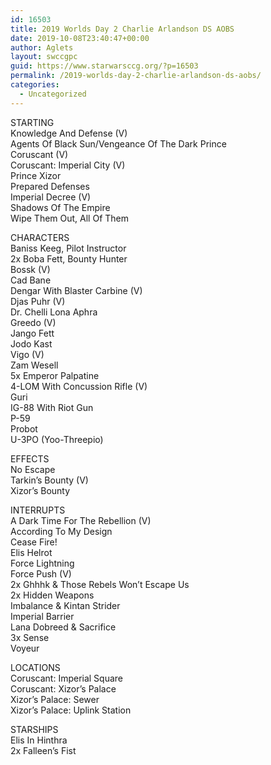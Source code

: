 ```yaml
---
id: 16503
title: 2019 Worlds Day 2 Charlie Arlandson DS AOBS
date: 2019-10-08T23:40:47+00:00
author: Aglets
layout: swccgpc
guid: https://www.starwarsccg.org/?p=16503
permalink: /2019-worlds-day-2-charlie-arlandson-ds-aobs/
categories:
  - Uncategorized
---
```

STARTING  
Knowledge And Defense (V)  
Agents Of Black Sun/Vengeance Of The Dark Prince  
Coruscant (V)  
Coruscant: Imperial City (V)  
Prince Xizor  
Prepared Defenses  
Imperial Decree (V)  
Shadows Of The Empire  
Wipe Them Out, All Of Them

CHARACTERS  
Baniss Keeg, Pilot Instructor  
2x Boba Fett, Bounty Hunter  
Bossk (V)  
Cad Bane  
Dengar With Blaster Carbine (V)  
Djas Puhr (V)  
Dr. Chelli Lona Aphra  
Greedo (V)  
Jango Fett  
Jodo Kast  
Vigo (V)  
Zam Wesell  
5x Emperor Palpatine  
4-LOM With Concussion Rifle (V)  
Guri  
IG-88 With Riot Gun  
P-59  
Probot  
U-3PO (Yoo-Threepio)

EFFECTS  
No Escape  
Tarkin’s Bounty (V)  
Xizor’s Bounty

INTERRUPTS  
A Dark Time For The Rebellion (V)  
According To My Design  
Cease Fire!  
Elis Helrot  
Force Lightning  
Force Push (V)  
2x Ghhhk & Those Rebels Won’t Escape Us  
2x Hidden Weapons  
Imbalance & Kintan Strider  
Imperial Barrier  
Lana Dobreed & Sacrifice  
3x Sense  
Voyeur

LOCATIONS  
Coruscant: Imperial Square  
Coruscant: Xizor’s Palace  
Xizor’s Palace: Sewer  
Xizor’s Palace: Uplink Station

STARSHIPS  
Elis In Hinthra  
2x Falleen’s Fist